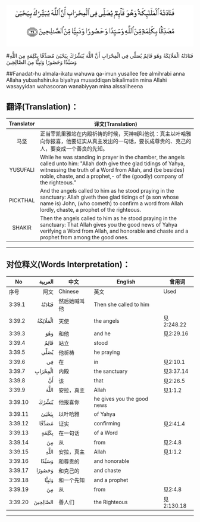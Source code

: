 ![003:039](images/003_039.gif)

#فَنَادَتْهُ الْمَلَائِكَةُ وَهُوَ قَائِمٌ يُصَلِّي فِي الْمِحْرَابِ أَنَّ اللَّهَ يُبَشِّرُكَ بِيَحْيَىٰ مُصَدِّقًا بِكَلِمَةٍ مِنَ اللَّهِ وَسَيِّدًا وَحَصُورًا وَنَبِيًّا مِنَ الصَّالِحِينَ 

##Fanadat-hu almala-ikatu wahuwa qa-imun yusallee fee almihrabi anna Allaha yubashshiruka biyahya musaddiqan bikalimatin mina Allahi wasayyidan wahasooran wanabiyyan mina alssaliheena 

## 翻译(Translation)：

| Translator | 译文(Translation)                                            |
| :--------: | ------------------------------------------------------------ |
|    马坚    | 正当宰凯里雅站在内殿祈祷的时候，天神喊叫他说：真主以叶哈雅向你报喜，他要证实从真主发出的一句话，要长成尊贵的、克己的人，要变成一个善良的先知。 |
|  YUSUFALI  | While he was standing in prayer in the chamber, the angels called unto him: "Allah doth give thee glad tidings of Yahya, witnessing the truth of a Word from Allah, and (be besides) noble, chaste, and a prophet,- of the (goodly) company of the righteous." |
|  PICKTHAL  | And the angels called to him as he stood praying in the sanctuary: Allah giveth thee glad tidings of (a son whose name is) John, (who cometh) to confirm a word from Allah lordly, chaste, a prophet of the righteous. |
|   SHAKIR   | Then the angels called to him as he stood praying in the sanctuary: That Allah gives you the good news of Yahya verifying a Word from Allah, and honorable and chaste and a prophet from among the good ones. |

---

## 对位释义(Words Interpretation)：

| No   | العربية | 中文    | English | 曾用词 |
| ---- | ------: | ------- | ------- | ------ |
| 序号 |    阿文 | Chinese | 英文    | Used   |
| 3:39.1  | فَنَادَتْهُ   | 然后她喊叫他 | Then she called to him     |            |
| 3:39.2  | الْمَلَائِكَةُ | 天使         | the angels                 | 见2:248.22 |
| 3:39.3  | وَهُوَ      | 和他         | and he                     | 见2:29.16  |
| 3:39.4  | قَائِمٌ     | 站立         | stood                      |            |
| 3:39.5  | يُصَلِّي     | 他祈祷       | he praying                 |            |
| 3:39.6  | فِي       | 在           | in                         | 见2:10.1   |
| 3:39.7  | الْمِحْرَابِ  | 内殿         | the sanctuary              | 见3:37.14  |
| 3:39.8  | أَنَّ       | 该           | that                       | 见2:26.5   |
| 3:39.9  | اللَّهَ     | 安拉，真主   | Allah                      | 见1:1.2    |
| 3:39.10 | يُبَشِّرُكَ    | 他报喜你     | he gives you the good news |            |
| 3:39.11 | بِيَحْيَىٰ    | 以叶哈雅     | of Yahya                   |            |
| 3:39.12 | مُصَدِّقًا    | 证实         | confirming                 | 见2:41.4   |
| 3:39.13 | بِكَلِمَةٍ    | 在一句话     | of a Word                  |            |
| 3:39.14 | مِنَ       | 从           | from                       | 见2:4.8    |
| 3:39.15 | اللَّهِ     | 安拉，真主   | Allah                      | 见1:1.2    |
| 3:39.16 | وَسَيِّدًا    | 和尊贵的     | and honorable              |            |
| 3:39.17 | وَحَصُورًا   | 和克己的     | and chaste                 |            |
| 3:39.18 | وَنَبِيًّا    | 和一个先知   | and a prophet              |            |
| 3:39.19 | مِنَ       | 从           | from                       | 见2:4.8    |
| 3:39.20 | الصَّالِحِينَ | 善人们       | the Righteous              | 见2:130.18 |

---
